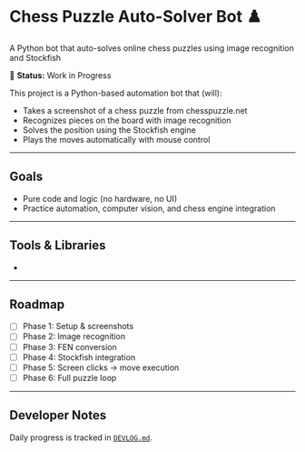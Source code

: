 # Chess Puzzle Auto-Solver Bot ♟️
A Python bot that auto-solves online chess puzzles using image recognition and Stockfish


🚧 **Status:** Work in Progress  

This project is a Python-based automation bot that (will):
- Takes a screenshot of a chess puzzle from chesspuzzle.net
- Recognizes pieces on the board with image recognition
- Solves the position using the Stockfish engine
- Plays the moves automatically with mouse control

---

## Goals
- Pure code and logic (no hardware, no UI)
- Practice automation, computer vision, and chess engine integration

---

## Tools & Libraries
- 

---

## Roadmap
- [ ] Phase 1: Setup & screenshots  
- [ ] Phase 2: Image recognition  
- [ ] Phase 3: FEN conversion  
- [ ] Phase 4: Stockfish integration  
- [ ] Phase 5: Screen clicks → move execution  
- [ ] Phase 6: Full puzzle loop  

---

## Developer Notes
Daily progress is tracked in [`DEVLOG.md`](DEVLOG.md).  
